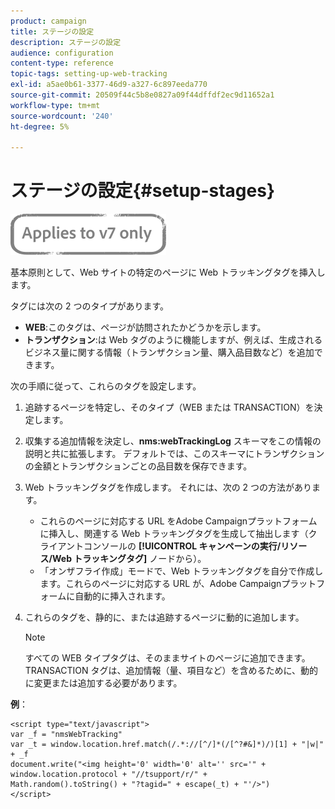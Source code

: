```yaml
---
product: campaign
title: ステージの設定
description: ステージの設定
audience: configuration
content-type: reference
topic-tags: setting-up-web-tracking
exl-id: a5ae0b61-3377-46d9-a327-6c897eeda770
source-git-commit: 20509f44c5b8e0827a09f44dffdf2ec9d11652a1
workflow-type: tm+mt
source-wordcount: '240'
ht-degree: 5%

---
```


# ステージの設定{#setup-stages}

![](../../assets/v7-only.svg)

基本原則として、Web サイトの特定のページに Web トラッキングタグを挿入します。

タグには次の 2 つのタイプがあります。

* **WEB**:このタグは、ページが訪問されたかどうかを示します。
* **トランザクション**:は Web タグのように機能しますが、例えば、生成されるビジネス量に関する情報（トランザクション量、購入品目数など）を追加できます。

次の手順に従って、これらのタグを設定します。

1. 追跡するページを特定し、そのタイプ（WEB または TRANSACTION）を決定します。
1. 収集する追加情報を決定し、**nms:webTrackingLog** スキーマをこの情報の説明と共に拡張します。 デフォルトでは、このスキーマにトランザクションの金額とトランザクションごとの品目数を保存できます。
1. Web トラッキングタグを作成します。 それには、次の 2 つの方法があります。

   * これらのページに対応する URL をAdobe Campaignプラットフォームに挿入し、関連する Web トラッキングタグを生成して抽出します（クライアントコンソールの **[!UICONTROL キャンペーンの実行/リソース/Web トラッキングタグ]** ノードから）。
   * 「オンザフライ作成」モードで、Web トラッキングタグを自分で作成します。これらのページに対応する URL が、Adobe Campaignプラットフォームに自動的に挿入されます。

1. これらのタグを、静的に、または追跡するページに動的に追加します。

   >[!NOTE]
   >
   >すべての WEB タイプタグは、そのままサイトのページに追加できます。 TRANSACTION タグは、追加情報（量、項目など）を含めるために、動的に変更または追加する必要があります。

**例**：

```
<script type="text/javascript">
var _f = "nmsWebTracking"
var _t = window.location.href.match(/.*://[^/]*(/[^?#&]*)/)[1] + "|w|" + _f
document.write("<img height='0' width='0' alt='' src='" +
window.location.protocol + "//tsupport/r/" +
Math.random().toString() + "?tagid=" + escape(_t) + "'/>")
</script>
```
